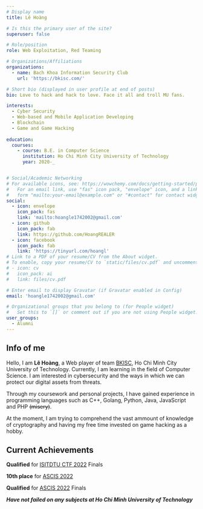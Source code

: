 ```yaml
---
# Display name
title: Lê Hoàng

# Is this the primary user of the site?
superuser: false

# Role/position
role: Web Exploitation, Red Teaming

# Organizations/Affiliations
organizations:
  - name: Bach Khoa Information Security Club
    url: 'https://bkisc.com/'

# Short bio (displayed in user profile at end of posts)
bio: Love to hack and hack to love. Face it all and troll MU fans.

interests:
  - Cyber Security
  - Web-based and Mobile Application Developing 
  - Blockchain
  - Game and Game Hacking
  
education:
  courses:
    - course: B.E. in Computer Science
      institution: Ho Chi Minh City University of Technology
      year: 2020-_


# Social/Academic Networking
# For available icons, see: https://wowchemy.com/docs/getting-started/page-builder/#icons
#   For an email link, use "fas" icon pack, "envelope" icon, and a link in the
#   form "mailto:your-email@example.com" or "#contact" for contact widget.
social:
  - icon: envelope
    icon_pack: fas
    link: 'mailto:hoangle1742002@gmail.com'
  - icon: github
    icon_pack: fab
    link: https://github.com/HoangREALER
  - icon: facebook
    icon_pack: fab
    link: 'https://tinyurl.com/hoangl'
# Link to a PDF of your resume/CV from the About widget.
# To enable, copy your resume/CV to `static/files/cv.pdf` and uncomment the lines below.
# - icon: cv
#   icon_pack: ai
#   link: files/cv.pdf

# Enter email to display Gravatar (if Gravatar enabled in Config)
email: 'hoangle1742002@gmail.com'

# Organizational groups that you belong to (for People widget)
#   Set this to `[]` or comment out if you are not using People widget.
user_groups:
  - Alumni
---
```


## Info of me

Hello, I am **Lê Hoàng**, a Web player of team [BKISC](https://bkisc.com), Ho Chi Minh City University of Technology. Currently, I am learning in the field of Computer Science. I am interested in cybersecurity and the ways in which we can protect our digital assets from threats.

Through my coursework and personal projects, I have gained experience in programming languages such as C++, Golang, Python, Java, JavaScript and PHP ~~(misery)~~.

At the moment, I am trying to comprehend the vast ammount of knowledge of cryptography and having my free time invested on game hacking as a hobby.


## Current Achievements

**Qualified** for [ISITDTU CTF 2022](https://ctftime.org/ctf/258) Finals


**10th place** for [ASCIS 2022](https://ascis.vnisa.org.vn/)


**Qualified** for [ASCIS 2022](https://ascis.vnisa.org.vn/) Finals


***Have not failed on any subjects at Ho Chi Minh University of Technology***

